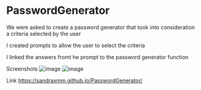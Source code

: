 # PasswordGenerator

We were asked to create a password generator that took into consideration a criteria selected by the user

I created prompts to allow the user to select the criteria

I linked the answers fromt he prompt to the password generator function

Screenshots
![image](https://user-images.githubusercontent.com/103914156/168461647-002f22d8-6885-43a8-81ed-3aa8f853e4e0.png)
![image](https://user-images.githubusercontent.com/103914156/168461664-3c6af20a-d665-4d44-96ab-bdb977b4ae13.png)

Link
https://sandraxmm.github.io/PasswordGenerator/
